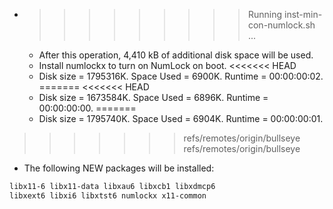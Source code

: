 * >>>>>>>>> Running inst-min-con-numlock.sh ...
  * After this operation, 4,410 kB of additional disk space will be used.
  * Install numlockx to turn on NumLock on boot.
<<<<<<< HEAD
  * Disk size = 1795316K. Space Used = 6900K. Runtime = 00:00:00:02.
=======
<<<<<<< HEAD
  * Disk size = 1673584K. Space Used = 6896K. Runtime = 00:00:00:00.
=======
  * Disk size = 1795740K. Space Used = 6904K. Runtime = 00:00:00:01.
>>>>>>> refs/remotes/origin/bullseye
>>>>>>> refs/remotes/origin/bullseye
  * The following NEW packages will be installed:
  ```bash
libx11-6 libx11-data libxau6 libxcb1 libxdmcp6
libxext6 libxi6 libxtst6 numlockx x11-common
  ```
